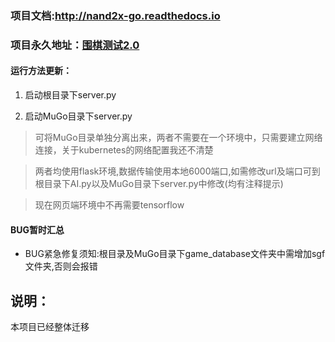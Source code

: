 ### 项目文档:http://nand2x-go.readthedocs.io

### 项目永久地址：[围棋测试2.0](http://123.206.72.191:8080)

#### 运行方法更新：

1. 启动根目录下server.py

2. 启动MuGo目录下server.py

> 可将MuGo目录单独分离出来，两者不需要在一个环境中，只需要建立网络连接，关于kubernetes的网络配置我还不清楚

> 两者均使用flask环境,数据传输使用本地6000端口,如需修改url及端口可到根目录下AI.py以及MuGo目录下server.py中修改(均有注释提示)

> 现在网页端环境中不再需要tensorflow

#### BUG暂时汇总

* BUG紧急修复须知:根目录及MuGo目录下game_database文件夹中需增加sgf文件夹,否则会报错

## 说明：
 本项目已经整体迁移
